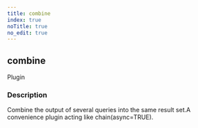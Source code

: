 ```yaml
---
title: combine
index: true
noTitle: true
no_edit: true
---
```




<div class="vql_item"></div>


## combine
<span class='vql_type label label-warning pull-right page-header'>Plugin</span>


### Description

Combine the output of several queries into the same result set.A convenience plugin acting like chain(async=TRUE).

